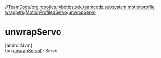 //[TeamCode](../../../index.md)/[org.robotics.robotics.xdk.teamcode.subsystem.motionprofile.wrappers](../index.md)/[MotionProfiledServo](index.md)/[unwrapServo](unwrap-servo.md)

# unwrapServo

[androidJvm]\
fun [unwrapServo](unwrap-servo.md)(): Servo

